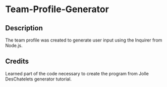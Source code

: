 # Team-Profile-Generator

## Description
The team profile was created to generate user input using the Inquirer from Node.js.

## Credits
Learned part of the code necessary to create the program from Jolle DesChatelets generator tutorial.

